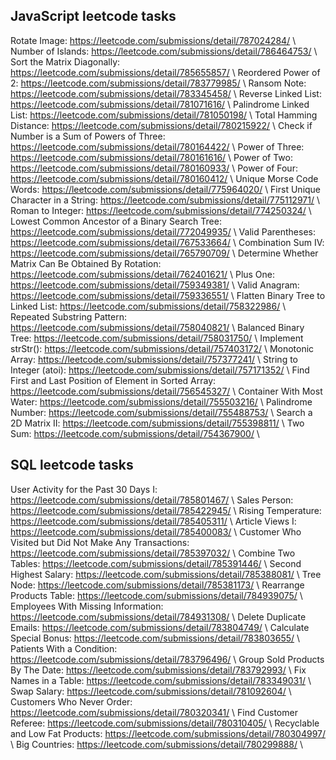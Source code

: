 ## JavaScript leetcode tasks
Rotate Image: https://leetcode.com/submissions/detail/787024284/ \ 
Number of Islands: https://leetcode.com/submissions/detail/786464753/ \ 
Sort the Matrix Diagonally: https://leetcode.com/submissions/detail/785655857/ \ 
Reordered Power of 2: https://leetcode.com/submissions/detail/783779985/ \ 
Ransom Note: https://leetcode.com/submissions/detail/783345458/ \ 
Reverse Linked List: https://leetcode.com/submissions/detail/781071616/ \ 
Palindrome Linked List: https://leetcode.com/submissions/detail/781050198/ \ 
Total Hamming Distance: https://leetcode.com/submissions/detail/780215922/ \ 
Check if Number is a Sum of Powers of Three: https://leetcode.com/submissions/detail/780164422/ \ 
Power of Three: https://leetcode.com/submissions/detail/780161616/ \ 
Power of Two: https://leetcode.com/submissions/detail/780160933/ \ 
Power of Four: https://leetcode.com/submissions/detail/780160412/ \ 
Unique Morse Code Words: https://leetcode.com/submissions/detail/775964020/ \ 
First Unique Character in a String: https://leetcode.com/submissions/detail/775112971/ \ 
Roman to Integer: https://leetcode.com/submissions/detail/774250324/ \ 
Lowest Common Ancestor of a Binary Search Tree: https://leetcode.com/submissions/detail/772049935/ \ 
Valid Parentheses: https://leetcode.com/submissions/detail/767533664/ \ 
Combination Sum IV: https://leetcode.com/submissions/detail/765790709/ \ 
Determine Whether Matrix Can Be Obtained By Rotation: https://leetcode.com/submissions/detail/762401621/ \ 
Plus One: https://leetcode.com/submissions/detail/759349381/ \ 
Valid Anagram: https://leetcode.com/submissions/detail/759336551/ \ 
Flatten Binary Tree to Linked List: https://leetcode.com/submissions/detail/758322986/ \ 
Repeated Substring Pattern: https://leetcode.com/submissions/detail/758040821/ \ 
Balanced Binary Tree: https://leetcode.com/submissions/detail/758031750/ \ 
Implement strStr(): https://leetcode.com/submissions/detail/757403172/ \ 
Monotonic Array: https://leetcode.com/submissions/detail/757377241/ \ 
String to Integer (atoi): https://leetcode.com/submissions/detail/757171352/ \ 
Find First and Last Position of Element in Sorted Array: https://leetcode.com/submissions/detail/756545327/ \ 
Container With Most Water: https://leetcode.com/submissions/detail/755503216/ \ 
Palindrome Number: https://leetcode.com/submissions/detail/755488753/ \ 
Search a 2D Matrix II: https://leetcode.com/submissions/detail/755398811/ \ 
Two Sum: https://leetcode.com/submissions/detail/754367900/ \ 


## SQL leetcode tasks
User Activity for the Past 30 Days I: https://leetcode.com/submissions/detail/785801467/ \ 
Sales Person: https://leetcode.com/submissions/detail/785422945/ \ 
Rising Temperature: https://leetcode.com/submissions/detail/785405311/ \ 
Article Views I: https://leetcode.com/submissions/detail/785400083/ \ 
Customer Who Visited but Did Not Make Any Transactions: https://leetcode.com/submissions/detail/785397032/ \ 
Combine Two Tables: https://leetcode.com/submissions/detail/785391446/ \ 
Second Highest Salary: https://leetcode.com/submissions/detail/785388081/ \ 
Tree Node: https://leetcode.com/submissions/detail/785381173/ \ 
Rearrange Products Table: https://leetcode.com/submissions/detail/784939075/ \ 
Employees With Missing Information: https://leetcode.com/submissions/detail/784931308/ \ 
Delete Duplicate Emails: https://leetcode.com/submissions/detail/783804749/ \ 
Calculate Special Bonus: https://leetcode.com/submissions/detail/783803655/ \ 
Patients With a Condition: https://leetcode.com/submissions/detail/783796496/ \ 
Group Sold Products By The Date: https://leetcode.com/submissions/detail/783792993/ \ 
Fix Names in a Table: https://leetcode.com/submissions/detail/783349031/ \ 
Swap Salary: https://leetcode.com/submissions/detail/781092604/ \ 
Customers Who Never Order: https://leetcode.com/submissions/detail/780320341/ \ 
Find Customer Referee: https://leetcode.com/submissions/detail/780310405/ \ 
Recyclable and Low Fat Products: https://leetcode.com/submissions/detail/780304997/ \ 
Big Countries: https://leetcode.com/submissions/detail/780299888/ \ 
